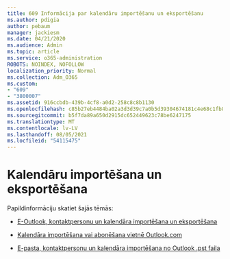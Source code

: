 ```yaml
---
title: 609 Informācija par kalendāru importēšanu un eksportēšanu
ms.author: pdigia
author: pebaum
manager: jackiesm
ms.date: 04/21/2020
ms.audience: Admin
ms.topic: article
ms.service: o365-administration
ROBOTS: NOINDEX, NOFOLLOW
localization_priority: Normal
ms.collection: Adm_O365
ms.custom:
- "609"
- "3800007"
ms.assetid: 916ccbdb-439b-4cf8-a0d2-258c8c8b1130
ms.openlocfilehash: c85b27eb4484ba02a3d3d39c7a0b5d39304674181c4e68c1fb8a54e9e8d6560e
ms.sourcegitcommit: b5f7da89a650d2915dc652449623c78be6247175
ms.translationtype: MT
ms.contentlocale: lv-LV
ms.lasthandoff: 08/05/2021
ms.locfileid: "54115475"
---
```

# <a name="importing-and-exporting-calendars"></a>Kalendāru importēšana un eksportēšana

Papildinformāciju skatiet šajās tēmās:
  
- [E-Outlook, kontaktpersonu un kalendāra importēšana un eksportēšana](https://support.office.com/article/92577192-3881-4502-b79d-c3bbada6c8ef)

- [Kalendāra importēšana vai abonēšana vietnē Outlook.com](https://support.office.com/article/cff1429c-5af6-41ec-a5b4-74f2c278e98c)

- [E-pasta, kontaktpersonu un kalendāra importēšana no Outlook .pst faila](https://support.office.com/article/431a8e9a-f99f-4d5f-ae48-ded54b3440ac)
